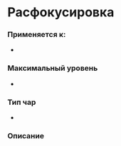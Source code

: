 # Расфокусировка

### Применяется к:

*

### Максимальный уровень&#x20;

*

### Тип чар

*

### Описание&#x20;
